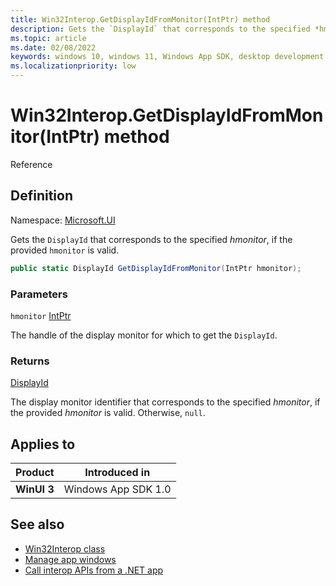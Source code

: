 ```yaml
---
title: Win32Interop.GetDisplayIdFromMonitor(IntPtr) method
description: Gets the `DisplayId` that corresponds to the specified *hmonitor*, if the provided `hmonitor` is valid.
ms.topic: article
ms.date: 02/08/2022
keywords: windows 10, windows 11, Windows App SDK, desktop development, winui, app sdk, C#, interop, Win32Interop.GetDisplayIdFromMonitor, GetDisplayIdFromMonitor
ms.localizationpriority: low
---
```


# Win32Interop.GetDisplayIdFromMonitor(IntPtr) method

Reference

## Definition

Namespace: [Microsoft.UI](microsoft.ui.md)

Gets the `DisplayId` that corresponds to the specified *hmonitor*, if the provided `hmonitor` is valid.

```csharp
public static DisplayId GetDisplayIdFromMonitor(IntPtr hmonitor);
```

### Parameters

`hmonitor` [IntPtr](/dotnet/api/system.intptr)

The handle of the display monitor for which to get the `DisplayId`.

### Returns

[DisplayId](/windows/windows-app-sdk/api/winrt/microsoft.ui.displayid)

The display monitor identifier that corresponds to the specified *hmonitor*, if the provided *hmonitor* is valid. Otherwise, `null`.

## Applies to

| Product | Introduced in |
|-|-|
|**WinUI 3**|Windows App SDK 1.0|

## See also

* [Win32Interop class](microsoft.ui.win32interop.md)
* [Manage app windows](../../../windows-app-sdk/windowing/windowing-overview.md)
* [Call interop APIs from a .NET app](../../../desktop/modernize/winrt-com-interop-csharp.md)